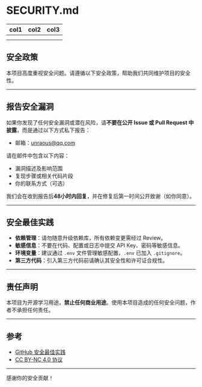 # SECURITY.md

| col1 | col2 | col3 |
| ---- | ---- | ---- |
|      |      |      |
|      |      |      |

## 安全政策

本项目高度重视安全问题。请遵循以下安全政策，帮助我们共同维护项目的安全性。

---

## 报告安全漏洞

如果你发现了任何安全漏洞或潜在风险，请**不要在公开 Issue 或 Pull Request 中披露**，而是通过以下方式私下报告：

- 邮箱：unraous@qq.com

请在邮件中包含以下内容：

- 漏洞描述及影响范围
- 复现步骤或相关代码片段
- 你的联系方式（可选）

我们会在收到报告后**48小时内回复**，并在修复后第一时间公开致谢（如你同意）。

---

## 安全最佳实践

- **依赖管理**：请勿随意升级依赖库，所有依赖变更需经过 Review。
- **敏感信息**：不要在代码、配置或日志中提交 API Key、密码等敏感信息。
- **环境变量**：建议通过 `.env` 文件管理敏感配置，`.env` 已加入 `.gitignore`。
- **第三方代码**：引入第三方代码前请确认其安全性和许可证合规性。

---

## 责任声明

本项目为开源学习用途，**禁止任何商业用途**。使用本项目造成的任何安全问题，作者不承担任何责任。

---

## 参考

- [GitHub 安全最佳实践](https://docs.github.com/cn/code-security/getting-started/keeping-your-code-secure)
- [CC BY-NC 4.0 协议](https://creativecommons.org/licenses/by-nc/4.0/)

---

感谢你的安全贡献！

